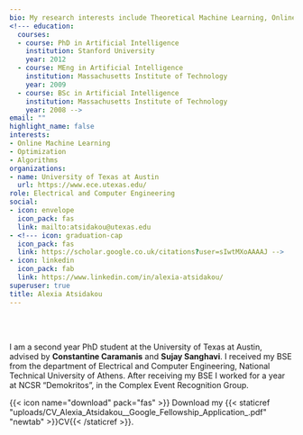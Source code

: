 ```yaml
---
bio: My research interests include Theoretical Machine Learning, Online Learning, High-Dimensional Statistics.
<!--- education:
  courses:
  - course: PhD in Artificial Intelligence
    institution: Stanford University
    year: 2012
  - course: MEng in Artificial Intelligence
    institution: Massachusetts Institute of Technology
    year: 2009
  - course: BSc in Artificial Intelligence
    institution: Massachusetts Institute of Technology
    year: 2008 -->
email: ""
highlight_name: false
interests:
- Online Machine Learning
- Optimization
- Algorithms
organizations:
- name: University of Texas at Austin
  url: https://www.ece.utexas.edu/
role: Electrical and Computer Engineering
social:
- icon: envelope
  icon_pack: fas
  link: mailto:atsidakou@utexas.edu
- <!--- icon: graduation-cap
  icon_pack: fas
  link: https://scholar.google.co.uk/citations?user=sIwtMXoAAAAJ -->
- icon: linkedin
  icon_pack: fab
  link: https://www.linkedin.com/in/alexia-atsidakou/
superuser: true
title: Alexia Atsidakou
---
```


<br/> <br/>

I am a second year PhD student at the University of Texas at Austin, advised by **Constantine Caramanis** and **Sujay Sanghavi**. I received my BSE from the department of Electrical and Computer Engineering, National Technical University of Athens. After receiving my BSE I worked for a year at NCSR “Demokritos”, in the Complex Event Recognition Group.


{{< icon name="download" pack="fas" >}} Download my {{< staticref "uploads/CV_Alexia_Atsidakou__Google_Fellowship_Application_.pdf" "newtab" >}}CV{{< /staticref >}}.
